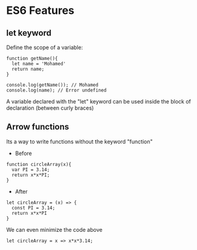 # ES6 Features

## let keyword

Define the scope of a variable:

```
function getName(){
  let name = 'Mohamed'
  return name;
}

console.log(getName()); // Mohamed
console.log(name); // Error undefined
```
A variable declared with the "let" keyword can be used inside the block of declaration (between curly braces)

## Arrow functions

Its a way to write functions without the keyword "function"

- Before

```
function circleArray(x){
  var PI = 3.14;
  return x*x*PI;
}
```

- After

```
let circleArray = (x) => {
  const PI = 3.14;
  return x*x*PI
}
```

We can even minimize the code above

```
let circleArray = x => x*x*3.14;
```
